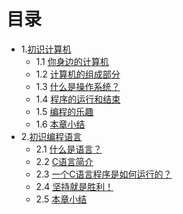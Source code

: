 # 目录

- 1.[初识计算机](01.0.md)
  - 1.1 [你身边的计算机](01.1.md)
  - 1.2 [计算机的组成部分](01.2.md)
  - 1.3 [什么是操作系统？](01.3.md)
  - 1.4 [程序的运行和结束](01.4.md)
  - 1.5 [编程的乐趣](01.5.md)
  - 1.6 [本章小结](01.6.md)
- 2.[初识编程语言](02.0.md)
  - 2.1 [什么是语言？](02.1.md)
  - 2.2 [C语言简介](02.2.md)
  - 2.3 [一个C语言程序是如何运行的？](02.3.md)
  - 2.4 [坚持就是胜利！](02.4.md)
  - 2.5 [本章小结](02.5.md)